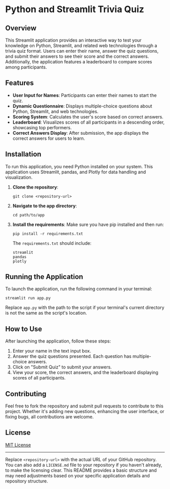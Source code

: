 # Python and Streamlit Trivia Quiz

## Overview
This Streamlit application provides an interactive way to test your knowledge on Python, Streamlit, and related web technologies through a trivia quiz format. Users can enter their name, answer the quiz questions, and submit their answers to see their score and the correct answers. Additionally, the application features a leaderboard to compare scores among participants.

## Features
- **User Input for Names**: Participants can enter their names to start the quiz.
- **Dynamic Questionnaire**: Displays multiple-choice questions about Python, Streamlit, and web technologies.
- **Scoring System**: Calculates the user's score based on correct answers.
- **Leaderboard**: Visualizes scores of all participants in a descending order, showcasing top performers.
- **Correct Answers Display**: After submission, the app displays the correct answers for users to learn.

## Installation

To run this application, you need Python installed on your system. This application uses Streamlit, pandas, and Plotly for data handling and visualization.

1. **Clone the repository**:
   ```
   git clone <repository-url>
   ```
2. **Navigate to the app directory**:
   ```
   cd path/to/app
   ```
3. **Install the requirements**:
   Make sure you have pip installed and then run:
   ```
   pip install -r requirements.txt
   ```
   The `requirements.txt` should include:
   ```
   streamlit
   pandas
   plotly
   ```

## Running the Application

To launch the application, run the following command in your terminal:

```
streamlit run app.py
```

Replace `app.py` with the path to the script if your terminal's current directory is not the same as the script's location.

## How to Use

After launching the application, follow these steps:

1. Enter your name in the text input box.
2. Answer the quiz questions presented. Each question has multiple-choice answers.
3. Click on "Submit Quiz" to submit your answers.
4. View your score, the correct answers, and the leaderboard displaying scores of all participants.

## Contributing

Feel free to fork the repository and submit pull requests to contribute to this project. Whether it's adding new questions, enhancing the user interface, or fixing bugs, all contributions are welcome.

## License

[MIT License](LICENSE.md)

---

Replace `<repository-url>` with the actual URL of your GitHub repository. You can also add a `LICENSE.md` file to your repository if you haven't already, to make the licensing clear. This README provides a basic structure and may need adjustments based on your specific application details and repository structure.
